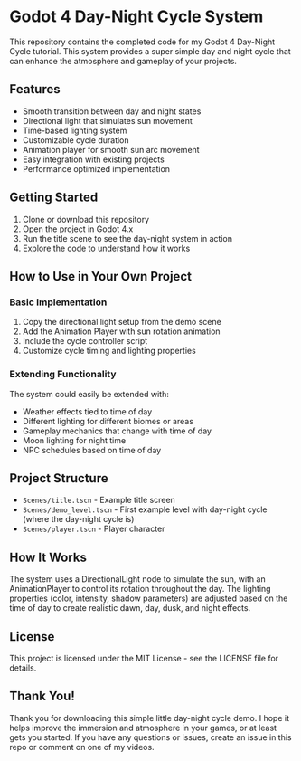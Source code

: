 # Godot 4 Day-Night Cycle System

This repository contains the completed code for my Godot 4 Day-Night Cycle tutorial. This system provides a super simple day and night cycle that can enhance the atmosphere and gameplay of your projects.

## Features

- Smooth transition between day and night states
- Directional light that simulates sun movement
- Time-based lighting system
- Customizable cycle duration
- Animation player for smooth sun arc movement
- Easy integration with existing projects
- Performance optimized implementation

## Getting Started

1. Clone or download this repository
2. Open the project in Godot 4.x
3. Run the title scene to see the day-night system in action
4. Explore the code to understand how it works

## How to Use in Your Own Project

### Basic Implementation

1. Copy the directional light setup from the demo scene
2. Add the Animation Player with sun rotation animation
3. Include the cycle controller script
4. Customize cycle timing and lighting properties

### Extending Functionality

The system could easily be extended with:
- Weather effects tied to time of day
- Different lighting for different biomes or areas
- Gameplay mechanics that change with time of day
- Moon lighting for night time
- NPC schedules based on time of day

## Project Structure

- `Scenes/title.tscn` - Example title screen
- `Scenes/demo_level.tscn` - First example level with day-night cycle (where the day-night cycle is)
- `Scenes/player.tscn` - Player character

## How It Works

The system uses a DirectionalLight node to simulate the sun, with an AnimationPlayer to control its rotation throughout the day. The lighting properties (color, intensity, shadow parameters) are adjusted based on the time of day to create realistic dawn, day, dusk, and night effects.

## License

This project is licensed under the MIT License - see the LICENSE file for details.

## Thank You!

Thank you for downloading this simple little day-night cycle demo. I hope it helps improve the immersion and atmosphere in your games, or at least gets you started. If you have any questions or issues, create an issue in this repo or comment on one of my videos.
